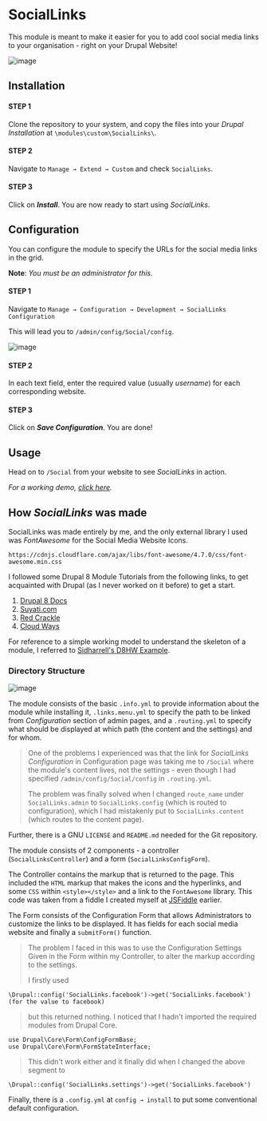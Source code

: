 # SocialLinks
This module is meant to make it easier for you to add cool social media links to your organisation - right on your Drupal Website!

![image](https://user-images.githubusercontent.com/25179158/48263659-e676e880-e44c-11e8-857f-7b750df4d526.png)

## Installation

#### STEP 1
Clone the repository to your system, and copy the files into your *Drupal Installation* at `\modules\custom\SocialLinks\`.

#### STEP 2
Navigate to `Manage → Extend → Custom` and check `SocialLinks`.

#### STEP 3
Click on ***Install***. You are now ready to start using *SocialLinks*.

## Configuration
You can configure the module to specify the URLs for the social media links in the grid.

**Note**: *You must be an administrator for this.*

#### STEP 1
Navigate to `Manage → Configuration → Development → SocialLinks Configuration`

This will lead you to `/admin/config/Social/config`.

![image](https://user-images.githubusercontent.com/25179158/48264199-b7617680-e44e-11e8-9b48-f2d3c6ff7af5.png)

#### STEP 2
In each text field, enter the required value (usually *username*) for each corresponding website.

#### STEP 3
Click on ***Save Configuration***.  You are done!


## Usage
Head on to `/Social` from your website to see *SocialLinks* in action.

*For a working demo, [click here](http://dev-mriganksdrupalsite.pantheonsite.io/Social).*

## How *SocialLinks* was made
SocialLinks was made entirely by me, and the only external library I used was *FontAwesome* for the Social Media Website Icons.

    https://cdnjs.cloudflare.com/ajax/libs/font-awesome/4.7.0/css/font-awesome.min.css
I followed some Drupal 8 Module Tutorials from the following links, to get acquainted with Drupal (as I never worked on it before) to get a start.


 1. [Drupal 8 Docs](https://www.drupal.org/docs/8/creating-custom-modules/getting-started-background-prerequisites-drupal-8)
 2. [Suyati.com](https://suyati.com/blog/step-step-guide-create-custom-modules-drupal-8/)
 3. [Red Crackle](http://redcrackle.com/blog/say-hello-world-drupal-8-basic-steps-involved-creating-custom-module-drupal-8)
 4. [Cloud Ways](https://www.cloudways.com/blog/create-drupal-8-module/)

For reference to a simple working model to understand the skeleton of a module, I referred to [Sidharrell's D8HW Example](https://github.com/sidharrell/D8HWexample).

### Directory Structure
![image](https://user-images.githubusercontent.com/25179158/48297755-33eb6800-e4d6-11e8-9d31-28a57408951d.png)

The module consists of the basic `.info.yml` to provide information about the module while installing it, `.links.menu.yml` to specify the path to be linked from *Configuration* section of admin pages, and a `.routing.yml` to specify what should be displayed at which path (the content and the settings) and for whom.

> One of the problems I experienced was that the link for *SocialLinks Configuration* in Configuration page was taking me to `/Social` where the module's content lives, not the settings - even though I had specified `/admin/config/Social/config` in `.routing.yml`.
> 
> The problem was finally solved when I changed `route_name` under `SocialLinks.admin`  to `SocialLinks.config` (which is routed to configuration), which I had mistakenly put to `SocialLinks.content	` (which routes to the content page).

Further, there is a GNU `LICENSE` and `README.md` needed for the Git repository.

The module consists of 2 components - a controller (`SocialLinksController`) and a form (`SocialLinksConfigForm`).

The Controller contains the markup that is returned to the page. This included the `HTML` markup that makes the icons and the hyperlinks, and some `CSS` within `<style></style>` and a link to the `FontAwesome` library. This code was taken from a fiddle I created myself at [JSFiddle](https://jsfiddle.net/mrigankpawagi/dd24utvp/) earlier.

The Form consists of the Configuration Form that allows Administrators to customize the links to be displayed. It has fields for each social media website and finally a `submitForm()` function. 

> The problem I faced in this was to use the Configuration Settings Given in the Form within my Controller, to alter the markup according to the settings. 
>
>I firstly used 

    \Drupal::config('SocialLinks.facebook')->get('SocialLinks.facebook')
    (for the value to facebook)

> but this returned nothing. I noticed that I hadn't imported the required modules from Drupal Core.

    use Drupal\Core\Form\ConfigFormBase;
    use Drupal\Core\Form\FormStateInterface;
> This didn't work either and it finally did when I changed the above segment to

    \Drupal::config('SocialLinks.settings')->get('SocialLinks.facebook')

Finally, there is a `.config.yml` at `config → install`  to put some conventional default configuration.
